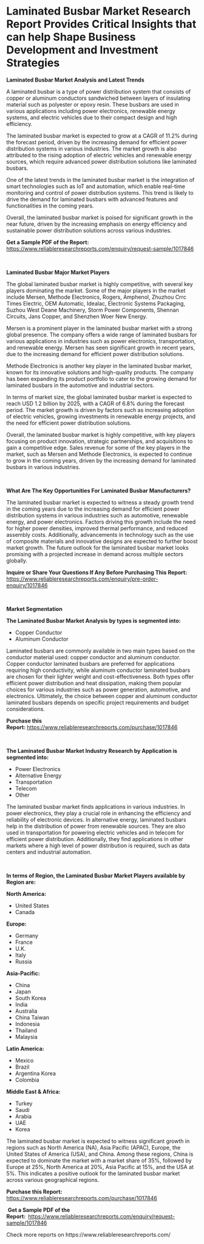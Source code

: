 <p><h1>Laminated Busbar Market Research Report Provides Critical Insights that can help Shape Business Development and Investment Strategies</h1></p><p><strong>Laminated Busbar Market Analysis and Latest Trends</strong></p>
<p><p>A laminated busbar is a type of power distribution system that consists of copper or aluminum conductors sandwiched between layers of insulating material such as polyester or epoxy resin. These busbars are used in various applications including power electronics, renewable energy systems, and electric vehicles due to their compact design and high efficiency.</p><p>The laminated busbar market is expected to grow at a CAGR of 11.2% during the forecast period, driven by the increasing demand for efficient power distribution systems in various industries. The market growth is also attributed to the rising adoption of electric vehicles and renewable energy sources, which require advanced power distribution solutions like laminated busbars.</p><p>One of the latest trends in the laminated busbar market is the integration of smart technologies such as IoT and automation, which enable real-time monitoring and control of power distribution systems. This trend is likely to drive the demand for laminated busbars with advanced features and functionalities in the coming years.</p><p>Overall, the laminated busbar market is poised for significant growth in the near future, driven by the increasing emphasis on energy efficiency and sustainable power distribution solutions across various industries.</p></p>
<p><strong>Get a Sample PDF of the Report:&nbsp;</strong> <a href="https://www.reliableresearchreports.com/enquiry/request-sample/1017846">https://www.reliableresearchreports.com/enquiry/request-sample/1017846</a></p>
<p>&nbsp;</p>
<p><strong>Laminated Busbar Major Market Players</strong></p>
<p><p>The global laminated busbar market is highly competitive, with several key players dominating the market. Some of the major players in the market include Mersen, Methode Electronics, Rogers, Amphenol, Zhuzhou Crrc Times Electric, OEM Automatic, Idealac, Electronic Systems Packaging, Suzhou West Deane Machinery, Storm Power Components, Shennan Circuits, Jans Copper, and Shenzhen Woer New Energy.</p><p>Mersen is a prominent player in the laminated busbar market with a strong global presence. The company offers a wide range of laminated busbars for various applications in industries such as power electronics, transportation, and renewable energy. Mersen has seen significant growth in recent years, due to the increasing demand for efficient power distribution solutions.</p><p>Methode Electronics is another key player in the laminated busbar market, known for its innovative solutions and high-quality products. The company has been expanding its product portfolio to cater to the growing demand for laminated busbars in the automotive and industrial sectors.</p><p>In terms of market size, the global laminated busbar market is expected to reach USD 1.2 billion by 2025, with a CAGR of 6.8% during the forecast period. The market growth is driven by factors such as increasing adoption of electric vehicles, growing investments in renewable energy projects, and the need for efficient power distribution solutions.</p><p>Overall, the laminated busbar market is highly competitive, with key players focusing on product innovation, strategic partnerships, and acquisitions to gain a competitive edge. Sales revenue for some of the key players in the market, such as Mersen and Methode Electronics, is expected to continue to grow in the coming years, driven by the increasing demand for laminated busbars in various industries.</p></p>
<p>&nbsp;</p>
<p><strong>What Are The Key Opportunities For Laminated Busbar Manufacturers?</strong></p>
<p><p>The laminated busbar market is expected to witness a steady growth trend in the coming years due to the increasing demand for efficient power distribution systems in various industries such as automotive, renewable energy, and power electronics. Factors driving this growth include the need for higher power densities, improved thermal performance, and reduced assembly costs. Additionally, advancements in technology such as the use of composite materials and innovative designs are expected to further boost market growth. The future outlook for the laminated busbar market looks promising with a projected increase in demand across multiple sectors globally.</p></p>
<p><strong>Inquire or Share Your Questions If Any Before Purchasing This Report:</strong> <a href="https://www.reliableresearchreports.com/enquiry/pre-order-enquiry/1017846">https://www.reliableresearchreports.com/enquiry/pre-order-enquiry/1017846</a></p>
<p>&nbsp;</p>
<p><strong>Market Segmentation</strong></p>
<p><strong>The Laminated Busbar Market Analysis by types is segmented into:</strong></p>
<p><ul><li>Copper Conductor</li><li>Aluminum Conductor</li></ul></p>
<p><p>Laminated busbars are commonly available in two main types based on the conductor material used: copper conductor and aluminum conductor. Copper conductor laminated busbars are preferred for applications requiring high conductivity, while aluminum conductor laminated busbars are chosen for their lighter weight and cost-effectiveness. Both types offer efficient power distribution and heat dissipation, making them popular choices for various industries such as power generation, automotive, and electronics. Ultimately, the choice between copper and aluminum conductor laminated busbars depends on specific project requirements and budget considerations.</p></p>
<p><strong>Purchase this Report:&nbsp;</strong><a href="https://www.reliableresearchreports.com/purchase/1017846">https://www.reliableresearchreports.com/purchase/1017846</a></p>
<p>&nbsp;</p>
<p><strong>The Laminated Busbar Market Industry Research by Application is segmented into:</strong></p>
<p><ul><li>Power Electronics</li><li>Alternative Energy</li><li>Transportation</li><li>Telecom</li><li>Other</li></ul></p>
<p><p>The laminated busbar market finds applications in various industries. In power electronics, they play a crucial role in enhancing the efficiency and reliability of electronic devices. In alternative energy, laminated busbars help in the distribution of power from renewable sources. They are also used in transportation for powering electric vehicles and in telecom for efficient power distribution. Additionally, they find applications in other markets where a high level of power distribution is required, such as data centers and industrial automation.</p></p>
<p>&nbsp;</p>
<p><strong>In terms of Region, the Laminated Busbar Market Players available by Region are:</strong></p>
<p>
    <p> <strong> North America: </strong>
        <ul>
            <li>United States</li>
            <li>Canada</li>
        </ul>
        </p> 
    <p> <strong> Europe: </strong>
        <ul>
            <li>Germany</li>
            <li>France</li>
            <li>U.K.</li>
            <li>Italy</li>
            <li>Russia</li>
        </ul>
        </p> 
    <p> <strong> Asia-Pacific: </strong>
        <ul>
            <li>China</li>
            <li>Japan</li>
            <li>South Korea</li>
            <li>India</li>
            <li>Australia</li>
            <li>China Taiwan</li>
            <li>Indonesia</li>
            <li>Thailand</li>
            <li>Malaysia</li>
        </ul>
        </p> 
    <p> <strong> Latin America: </strong>
        <ul>
            <li>Mexico</li>
            <li>Brazil</li>
            <li>Argentina Korea</li>
            <li>Colombia</li>
        </ul>
        </p> 
    <p> <strong> Middle East & Africa: </strong>
        <ul>
            <li>Turkey</li>
            <li>Saudi</li>
            <li>Arabia</li>
            <li>UAE</li>
            <li>Korea</li>
        </ul>
    </p>
    </p>
<p><p>The laminated busbar market is expected to witness significant growth in regions such as North America (NA), Asia Pacific (APAC), Europe, the United States of America (USA), and China. Among these regions, China is expected to dominate the market with a market share of 35%, followed by Europe at 25%, North America at 20%, Asia Pacific at 15%, and the USA at 5%. This indicates a positive outlook for the laminated busbar market across various geographical regions.</p></p>
<p><strong>Purchase this Report: </strong><a href="https://www.reliableresearchreports.com/purchase/1017846">https://www.reliableresearchreports.com/purchase/1017846</a></p>
<p>&nbsp;<strong>Get a Sample PDF of the Report:&nbsp;&nbsp;</strong><a href="https://www.reliableresearchreports.com/enquiry/request-sample/1017846">https://www.reliableresearchreports.com/enquiry/request-sample/1017846</a></p>
<p><strong></strong></p>
<p>Check more reports on https://www.reliableresearchreports.com/</p>